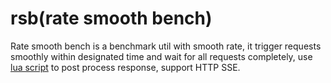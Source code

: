 # rsb(rate smooth bench)

Rate smooth bench is a benchmark util with smooth rate, it trigger requests smoothly within designated time and wait for all requests completely, use [lua script](/example.lua) to post process response, support HTTP SSE.